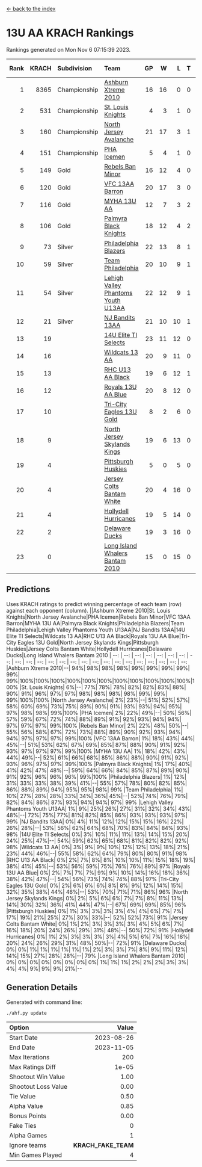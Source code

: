 [<- back to the index](readme.md)
# 13U AA KRACH Rankings
Rankings generated on Mon Nov  6 07:15:39 2023.

Rank|KRACH|Subdivision|Team|GP|W|L|T|OTW|OTL|SoS|Exp Wins|Win Diff
---:|---:|:---|:---|---:|---:|---:|---:|---:|---:|---:|---:|---:
1|8365|Championship|[Ashburn Xtreme 2010](https://gamesheetstats.com/seasons/3659/teams/140527/schedule)|16|16|0|0|0|0|93|16.8|-0.0
2|531|Championship|[St. Louis Knights](https://gamesheetstats.com/seasons/3659/teams/143323/schedule)|4|3|1|0|0|0|1700|3.8|-0.0
3|160|Championship|[North Jersey Avalanche](https://gamesheetstats.com/seasons/3659/teams/140535/schedule)|21|17|3|1|0|0|407|18.4|0.0
4|151|Championship|[PHA Icemen](https://gamesheetstats.com/seasons/3659/teams/143321/schedule)|5|4|1|0|0|0|51|4.9|0.0
5|149|Gold|[Rebels Ban Minor](https://gamesheetstats.com/seasons/3659/teams/140539/schedule)|16|12|4|0|0|0|1015|12.9|0.0
6|120|Gold|[VFC 13AA Barron](https://gamesheetstats.com/seasons/3659/teams/140544/schedule)|20|17|3|0|2|0|27|17.9|0.0
7|116|Gold|[MYHA 13U AA](https://gamesheetstats.com/seasons/3659/teams/140533/schedule)|12|7|3|2|1|0|89|8.9|0.0
8|106|Gold|[Palmyra Black Knights](https://gamesheetstats.com/seasons/3659/teams/140537/schedule)|18|12|4|2|0|0|909|13.9|0.0
9|73|Silver|[Philadelphia Blazers](https://gamesheetstats.com/seasons/3659/teams/140538/schedule)|22|13|8|1|2|0|774|14.4|0.0
10|59|Silver|[Team Philadelphia](https://gamesheetstats.com/seasons/3659/teams/140542/schedule)|20|10|9|1|0|0|855|11.4|0.0
11|54|Silver|[Lehigh Valley Phantoms Youth U13AA](https://gamesheetstats.com/seasons/3659/teams/140531/schedule)|22|12|9|1|0|3|419|13.4|0.0
12|21|Silver|[NJ Bandits 13AA](https://gamesheetstats.com/seasons/3659/teams/140534/schedule)|21|10|10|1|2|2|429|11.4|0.0
13|19||[14U Elite TI Selects](https://gamesheetstats.com/seasons/3659/teams/140526/schedule)|23|11|12|0|1|1|736|11.9|0.0
14|16||[Wildcats 13 AA](https://gamesheetstats.com/seasons/3659/teams/140545/schedule)|20|9|11|0|0|0|45|9.9|0.0
15|13||[RHC U13 AA Black](https://gamesheetstats.com/seasons/3659/teams/140540/schedule)|19|6|12|1|0|0|57|7.4|0.0
16|12||[Royals 13U AA Blue](https://gamesheetstats.com/seasons/3659/teams/140541/schedule)|20|8|12|0|0|1|64|8.9|0.0
17|10||[Tri-City Eagles 13U Gold](https://gamesheetstats.com/seasons/3659/teams/140543/schedule)|8|2|6|0|0|1|63|2.9|0.0
18|9||[North Jersey Skylands Kings](https://gamesheetstats.com/seasons/3659/teams/140536/schedule)|19|6|13|0|1|0|59|6.9|0.0
19|4||[Pittsburgh Huskies](https://gamesheetstats.com/seasons/3659/teams/149413/schedule)|5|0|5|0|0|0|1472|0.9|0.0
20|4||[Jersey Colts Bantam White](https://gamesheetstats.com/seasons/3659/teams/140530/schedule)|20|4|16|0|0|1|50|4.9|0.0
21|4||[Hollydell Hurricanes](https://gamesheetstats.com/seasons/3659/teams/140529/schedule)|19|5|14|0|1|0|479|5.9|0.0
22|2||[Delaware Ducks](https://gamesheetstats.com/seasons/3659/teams/140528/schedule)|19|3|16|0|0|1|33|3.9|0.0
23|0||[Long Island Whalers Bantam 2010](https://gamesheetstats.com/seasons/3659/teams/140532/schedule)|15|0|15|0|0|0|56|0.9|0.0

## Predictions
Uses KRACH ratings to predict winning percentage of each team (row) against each opponent (column).
||Ashburn Xtreme 2010|St. Louis Knights|North Jersey Avalanche|PHA Icemen|Rebels Ban Minor|VFC 13AA Barron|MYHA 13U AA|Palmyra Black Knights|Philadelphia Blazers|Team Philadelphia|Lehigh Valley Phantoms Youth U13AA|NJ Bandits 13AA|14U Elite TI Selects|Wildcats 13 AA|RHC U13 AA Black|Royals 13U AA Blue|Tri-City Eagles 13U Gold|North Jersey Skylands Kings|Pittsburgh Huskies|Jersey Colts Bantam White|Hollydell Hurricanes|Delaware Ducks|Long Island Whalers Bantam 2010
| --: | --: | --: | --: | --: | --: | --: | --: | --: | --: | --: | --: | --: | --: | --: | --: | --: | --: | --: | --: | --: | --: | --: | --: 
|Ashburn Xtreme 2010|--| 94%| 98%| 98%| 98%| 99%| 99%| 99%| 99%| 99%| 99%|100%|100%|100%|100%|100%|100%|100%|100%|100%|100%|100%|100%
|St. Louis Knights|  6%|--| 77%| 78%| 78%| 82%| 82%| 83%| 88%| 90%| 91%| 96%| 97%| 97%| 98%| 98%| 98%| 98%| 99%| 99%| 99%|100%|100%
|North Jersey Avalanche|  2%| 23%|--| 51%| 52%| 57%| 58%| 60%| 69%| 73%| 75%| 89%| 90%| 91%| 93%| 93%| 94%| 95%| 97%| 98%| 98%| 99%|100%
|PHA Icemen|  2%| 22%| 49%|--| 50%| 56%| 57%| 59%| 67%| 72%| 74%| 88%| 89%| 91%| 92%| 93%| 94%| 94%| 97%| 97%| 97%| 99%|100%
|Rebels Ban Minor|  2%| 22%| 48%| 50%|--| 55%| 56%| 58%| 67%| 72%| 73%| 88%| 89%| 90%| 92%| 93%| 94%| 94%| 97%| 97%| 97%| 99%|100%
|VFC 13AA Barron|  1%| 18%| 43%| 44%| 45%|--| 51%| 53%| 62%| 67%| 69%| 85%| 87%| 88%| 90%| 91%| 92%| 93%| 97%| 97%| 97%| 99%|100%
|MYHA 13U AA|  1%| 18%| 42%| 43%| 44%| 49%|--| 52%| 61%| 66%| 68%| 85%| 86%| 88%| 90%| 91%| 92%| 93%| 96%| 97%| 97%| 99%|100%
|Palmyra Black Knights|  1%| 17%| 40%| 41%| 42%| 47%| 48%|--| 59%| 64%| 66%| 84%| 85%| 87%| 89%| 90%| 91%| 92%| 96%| 96%| 96%| 99%|100%
|Philadelphia Blazers|  1%| 12%| 31%| 33%| 33%| 38%| 39%| 41%|--| 55%| 57%| 78%| 80%| 82%| 85%| 86%| 88%| 89%| 94%| 95%| 95%| 98%| 99%
|Team Philadelphia|  1%| 10%| 27%| 28%| 28%| 33%| 34%| 36%| 45%|--| 52%| 74%| 76%| 79%| 82%| 84%| 86%| 87%| 93%| 94%| 94%| 97%| 99%
|Lehigh Valley Phantoms Youth U13AA|  1%|  9%| 25%| 26%| 27%| 31%| 32%| 34%| 43%| 48%|--| 72%| 75%| 77%| 81%| 82%| 85%| 86%| 93%| 93%| 93%| 97%| 99%
|NJ Bandits 13AA|  0%|  4%| 11%| 12%| 12%| 15%| 15%| 16%| 22%| 26%| 28%|--| 53%| 56%| 62%| 64%| 68%| 70%| 83%| 84%| 84%| 93%| 98%
|14U Elite TI Selects|  0%|  3%| 10%| 11%| 11%| 13%| 14%| 15%| 20%| 24%| 25%| 47%|--| 54%| 59%| 62%| 65%| 68%| 81%| 82%| 82%| 92%| 98%
|Wildcats 13 AA|  0%|  3%|  9%|  9%| 10%| 12%| 12%| 13%| 18%| 21%| 23%| 44%| 46%|--| 55%| 58%| 62%| 64%| 79%| 80%| 80%| 91%| 98%
|RHC U13 AA Black|  0%|  2%|  7%|  8%|  8%| 10%| 10%| 11%| 15%| 18%| 19%| 38%| 41%| 45%|--| 53%| 56%| 59%| 75%| 76%| 76%| 89%| 97%
|Royals 13U AA Blue|  0%|  2%|  7%|  7%|  7%|  9%|  9%| 10%| 14%| 16%| 18%| 36%| 38%| 42%| 47%|--| 54%| 56%| 73%| 74%| 74%| 88%| 97%
|Tri-City Eagles 13U Gold|  0%|  2%|  6%|  6%|  6%|  8%|  8%|  9%| 12%| 14%| 15%| 32%| 35%| 38%| 44%| 46%|--| 53%| 70%| 71%| 71%| 86%| 96%
|North Jersey Skylands Kings|  0%|  2%|  5%|  6%|  6%|  7%|  7%|  8%| 11%| 13%| 14%| 30%| 32%| 36%| 41%| 44%| 47%|--| 67%| 69%| 69%| 85%| 96%
|Pittsburgh Huskies|  0%|  1%|  3%|  3%|  3%|  3%|  4%|  4%|  6%|  7%|  7%| 17%| 19%| 21%| 25%| 27%| 30%| 33%|--| 52%| 52%| 73%| 91%
|Jersey Colts Bantam White|  0%|  1%|  2%|  3%|  3%|  3%|  3%|  4%|  5%|  6%|  7%| 16%| 18%| 20%| 24%| 26%| 29%| 31%| 48%|--| 50%| 72%| 91%
|Hollydell Hurricanes|  0%|  1%|  2%|  3%|  3%|  3%|  3%|  4%|  5%|  6%|  7%| 16%| 18%| 20%| 24%| 26%| 29%| 31%| 48%| 50%|--| 72%| 91%
|Delaware Ducks|  0%|  0%|  1%|  1%|  1%|  1%|  1%|  1%|  2%|  3%|  3%|  7%|  8%|  9%| 11%| 12%| 14%| 15%| 27%| 28%| 28%|--| 79%
|Long Island Whalers Bantam 2010|  0%|  0%|  0%|  0%|  0%|  0%|  0%|  0%|  1%|  1%|  1%|  2%|  2%|  2%|  3%|  3%|  4%|  4%|  9%|  9%|  9%| 21%|--

## Generation Details

Generated with command line:
```
./ahf.py update
```

| Option | Value |
| :----- | ----: |
| Start Date | 2023-08-26 |
| End Date | 2023-11-05 |
| Max Iterations | 200 |
| Max Ratings Diff | 1e-05 |
| Shootout Win Value | 1.00 |
| Shootout Loss Value | 0.00 |
| Tie Value | 0.50 |
| Alpha Value | 0.85 |
| Bonus Points | 0.00 |
| Fake Ties | 0 |
| Alpha Games | 1 |
| Ignore teams | __KRACH_FAKE_TEAM__ |
| Min Games Played | 4 |

